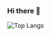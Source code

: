 ### Hi there 👋

![Top Langs](https://github-readme-stats.vercel.app/api/top-langs/?username=vagechirkov&theme=default)
